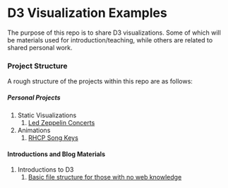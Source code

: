# D3 Visualization Examples
The purpose of this repo is to share D3 visualizations. Some of which will be materials used for introduction/teaching, while others are related to shared personal work.

### Project Structure
A rough structure of the projects within this repo are as follows:

##### Personal Projects
1. Static Visualizations
    1. [Led Zeppelin Concerts](radial_charts/led_zeppelin/README.md)
1. Animations
    1. [RHCP Song Keys](animations/rhcp/README.md)

#### Introductions and Blog Materials
1. Introductions to D3
    1. [Basic file structure for those with no web knowledge](intro/first_chart_example/README.md)